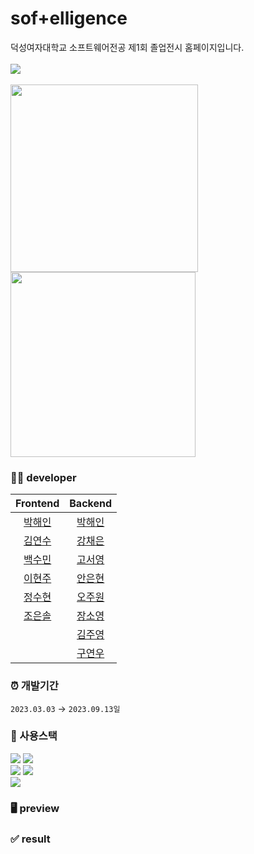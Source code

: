 # sof+elligence
덕성여자대학교 소프트웨어전공 제1회 졸업전시 홈페이지입니다. </br></br>
<a href="https://www.instagram.com/softelligence_/"><img src="https://img.shields.io/badge/instagram-E4405F?style=flat-square&logo=instagram&logoColor=white"/></a>
<br/><br/>
<img src="https://github.com/DSWU-software-graduation-Expo-WebSite/reactwithserver/assets/75514808/a550e42b-1dfb-4aed-9ed1-4c8220051a20.png" width="300">
<img src="https://github.com/DSWU-software-graduation-Expo-WebSite/reactwithserver/assets/75514808/3bb6f9b6-d416-43c3-aba4-cba91e6452ec.png" width="296">
</br>


### 👩‍💻 developer
|Frontend|Backend|
|:---:|:---:|
| [박해인](https://github.com/femmefatalehaein) | [박해인](https://github.com/femmefatalehaein) |
| [김연수](https://github.com/dustnrlck)| [강채은](https://github.com/kchaeeun) |
| [백수민](https://github.com/suminn01) | [고서영](https://github.com/LeaKoh) |
| [이현주](https://github.com/sleepy2535) | [안은현](https://github.com/place0) |
| [정수현](https://github.com/suhyun6363) | [오주원](https://github.com/joowoniese) |
| [조은솔](https://github.com/haydenCho) | [장소영](https://github.com/place0) |
| | [김주영](https://github.com/Kimjuyoung09)|
| | [구연우](https://github.com/oownoey) |
### ⏰ 개발기간
` 2023.03.03 ` → ` 2023.09.13일 `

### 🔧 사용스택
<img src="https://img.shields.io/badge/JSX-FF6F00?style=for-the-badge&logo=jsx&logoColor=white"> <img src="https://img.shields.io/badge/javascript-F7DF1E?style=for-the-badge&logo=javascript&logoColor=white"></br>
<img src="https://img.shields.io/badge/react-61DAFB?style=for-the-badge&logo=react&logoColor=white"> <img src="https://img.shields.io/badge/nodedotjs-5FA04E?style=for-the-badge&logo=nodedotjs&logoColor=white"></br>
<img src="https://img.shields.io/badge/amazone EC2-FF9900?style=for-the-badge&logo=amazonec2&logoColor=white">

### 🖥 preview

### ✅ result

